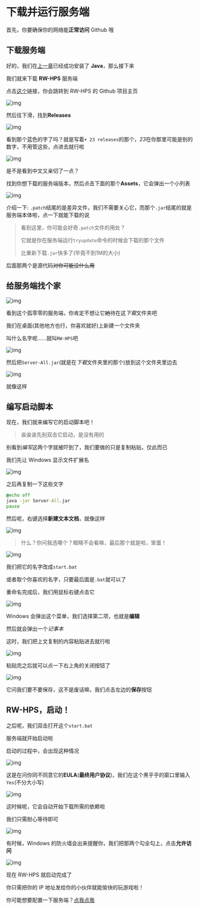 # 下载并运行服务端

首先，你要确保你的网络能**正常访问** Github 哦

## 下载服务端

好的，我们在[上一章](DownloadAndInstallJava.md)已经成功安装了 **Java**，那么接下来

我们就来下载 **RW-HPS** 服务端

点击[这个](github.com/RW-HPS/RW-HPS)链接，你会跳转到 RW-HPS 的 Github 项目主页

![img](img/rwhps_github.png)

然后往下滑，找到**Releases**

![img](img/rwhps_github_download_step0.png)

看到那个蓝色的字了吗？就是写着`+ 23 releases`的那个，*23*在你那里可能是别的数字，不用管这些，点进去就行啦

![img](img/rwhps_github_download_step1.png)

是不是看到中文又亲切了一点？

找到你想下载的服务端版本，然后点击下面的那个**Assets**，它会弹出一个小列表

![img](img/rwhps_github_download_step2.png)

介绍一下: `.patch`结尾的是差异文件，我们不需要关心它，而那个`.jar`结尾的就是服务端本体啦，点一下就能下载的说

> 看到这里，你可能会好奇`.patch`文件的用处？
>
> 它就是你在服务端运行`tryupdate`命令的时候会下载的那个文件
>
> 比重新下载`.jar`快多了(毕竟不到1M的大小)

后面那两个是源代码~~对你可能没什么用~~

## 给服务端找个家

![img](img/rwhps_file.png)

看到这个孤零零的服务端，你肯定不想让它~~她~~待在这*下载*文件夹吧

我们在桌面(其他地方也行，你喜欢就好)上新建一个文件夹

叫什么名字呢......就叫`RW-HPS`吧

![img](img/create_rwhps_folder.png)

然后把`Server-All.jar`(就是在*下载*文件夹里的那个)放到这个文件夹里边去

![img](img/rwhps_in_folder.png)

就像这样

## 编写启动脚本

现在，我们就来编写它的启动脚本吧！

> 诶诶诶先别双击它启动，是没有用的

别看到*编写*这两个字就被吓到了，我们要做的只是复制粘贴，仅此而已

我们先让 Windows 显示文件扩展名

![img](img/show_file_ext.png)

之后再复制一下这些文字

```bat
@echo off
java -jar Server-All.jar
pause
```

然后呢，右键选择**新建文本文档**，就像这样

![img](img/write_script_step0.png)

> 什么？你问我选哪个？眼睛不会看嘛，最后那个就是啦，笨蛋！

![img](img/write_script_step1.png)

我们把它的名字改成`start.bat`

或者取个你喜欢的名字，只要最后面是`.bat`就可以了

重命名完成后，我们用鼠标右键点击它

![img](img/write_script_step2.png)

Windows 会弹出这个菜单，我们选择第二项，也就是**编辑**

然后就会弹出一个*记事本*

这时，我们把上文复制的内容粘贴进去就行啦

![img](img/write_script_step3.png)

粘贴完之后就可以点一下右上角的关闭按钮了

![img](img/write_script_step4.png)

它问我们要不要保存，这不是废话嘛，我们点击左边的**保存**按钮

## RW-HPS，启动！

之后呢，我们双击打开这个`start.bat`

服务端就开始启动啦

启动的过程中，会出现这种情况

![img](img/start_rwhps_eula.png)

这是在问你同不同意它的**EULA**(**最终用户协议**)，我们在这个黑乎乎的窗口里输入`Yes`(不分大小写)

![img](img/start_rwhps_downloading_deps.png)

这时候呢，它会自动开始下载所需的依赖啦

我们只需耐心等待即可

![img](img/start_rwhps_firewall.png)

有时候，Windows 的防火墙会出来提醒你，我们把那两个勾全勾上，点击**允许访问**

![img](img/start_rwhps_running.png)

现在 RW-HPS 就启动完成了

你只需把你的 IP 地址发给你的小伙伴就能愉快的玩游戏啦！



你可能想要配置一下服务端？[点我点我](ConfigureServer.md#配置服务端)
